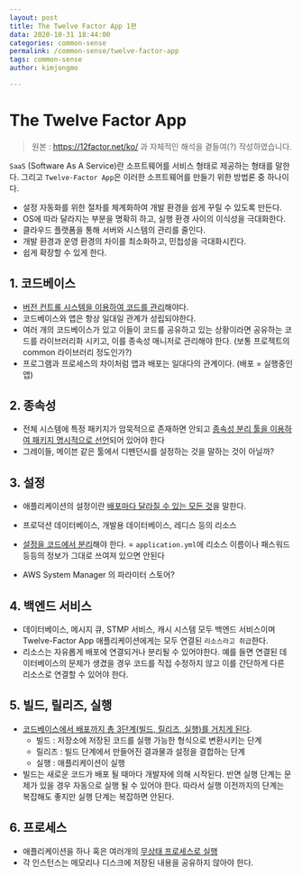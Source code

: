 ```yaml
---
layout: post
title: The Twelve Factor App 1편
data: 2020-10-31 18:44:00
categories: common-sense
permalink: /common-sense/twelve-factor-app
tags: common-sense 
author: kimjongmo

---
```


# The Twelve Factor App

>  원본 : https://12factor.net/ko/ 과 자체적인 해석을 곁들여(?) 작성하였습니다.



`SaaS` (Software As A Service)란 소프트웨어를 서비스 형태로 제공하는  형태를 말한다. 그리고 `Twelve-Factor App`은 이러한 소프트웨어를 만들기 위한 방법론 중 하나이다.

- 설정 자동화를 위한 절차를 체계화하여 개발 환경을 쉽게 꾸릴 수 있도록 만든다.
- OS에 따라 달라지는 부분을 명확히 하고, 실행 환경 사이의 이식성을 극대화한다.
- 클라우드 플랫폼을 통해 서버와 시스템의 관리를 줄인다.
- 개발 환경과 운영 환경의 차이를 최소화하고, 민첩성을 극대화시킨다.
- 쉽게 확장할 수 있게 한다.

## 1. 코드베이스

- <u>버전 컨트롤 시스템을 이용하여 코드를 관리</u>해야다.
- 코드베이스와 앱은 항상 일대일 관계가 성립되야한다. 
- 여러 개의 코드베이스가 있고 이들이 코드를 공유하고 있는 상황이라면 공유하는 코드를 라이브러리화 시키고, 이를 종속성 매니저로 관리해야 한다. (보통 프로젝트의 common 라이브러리 정도인가?)
- 프로그램과 프로세스의 차이처럼 앱과 배포는 일대다의 관계이다. (배포 = 실행중인 앱)



## 2. 종속성

- 전체 시스템에 특정 패키지가 암묵적으로 존재하면 안되고 <u>종속성 분리 툴을 이용하여 패키지 명시적으로 선언</u>되어 있어야 한다
- 그레이들, 메이븐 같은 툴에서 디펜던시를 설정하는 것을 말하는 것이 아닐까?



## 3. 설정

- 애플리케이션의 설정이란 <u>배포마다 달라질 수 있는 모든 것</u>을 말한다. 

- 프로덕션 데이터베이스, 개발용 데이터베이스, 레디스 등의 리소스
- <u>설정을 코드에서 분리</u>해야 한다.  = `application.yml`에 리소스 이름이나 패스워드 등등의 정보가 그대로 쓰여져 있으면 안된다
- AWS System Manager 의 파라미터 스토어?



## 4. 백엔드 서비스

- 데이터베이스, 메시지 큐, STMP 서비스, 캐시 시스템 모두 백엔드 서비스이며 Twelve-Factor App 애플리케이션에게는 모두 연결된 `리소스라고 취급`한다. 
- 리소스는 자유롭게 배포에 연결되거나 분리될 수 있어야한다. 예를 들면 연결된 데이터베이스의 문제가 생겼을 경우 코드를 직접 수정하지 않고 이를 간단하게 다른 리소스로 연결할 수 있어야 한다.



## 5. 빌드, 릴리즈, 실행

- <u>코드베이스에서 배포까지 총 3단계(빌드, 릴리즈, 실행)를 거치게 된다</u>.
  - 빌드 : 저장소에 저장된 코드를 실행 가능한 형식으로 변환시키는 단계
  - 릴리즈 : 빌드 단계에서 만들어진 결과물과 설정을 결합하는 단계
  - 실행 : 애플리케이션이 실행
- 빌드는 새로운 코드가 배포 될 때마다 개발자에 의해 시작된다. 반면 실행 단계는 문제가 있을 경우 자동으로 실행 될 수 있어야 한다. 따라서 실행 이전까지의 단계는 복잡해도 좋지만 실행 단계는 복잡하면 안된다.



## 6. 프로세스

- 애플리케이션을 하나 혹은 여러개의 <u>무상태 프로세스로 실행</u>
- 각 인스턴스는 메모리나 디스크에 저장된 내용을 공유하지 않아야 한다.





